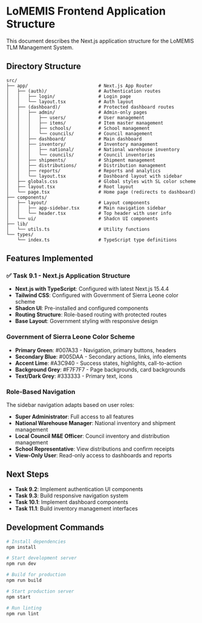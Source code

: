 # LoMEMIS Frontend Application Structure

This document describes the Next.js application structure for the LoMEMIS TLM Management System.

## Directory Structure

```
src/
├── app/                          # Next.js App Router
│   ├── (auth)/                   # Authentication routes
│   │   ├── login/                # Login page
│   │   └── layout.tsx            # Auth layout
│   ├── (dashboard)/              # Protected dashboard routes
│   │   ├── admin/                # Admin-only pages
│   │   │   ├── users/            # User management
│   │   │   ├── items/            # Item master management
│   │   │   ├── schools/          # School management
│   │   │   └── councils/         # Council management
│   │   ├── dashboard/            # Main dashboard
│   │   ├── inventory/            # Inventory management
│   │   │   ├── national/         # National warehouse inventory
│   │   │   └── councils/         # Council inventories
│   │   ├── shipments/            # Shipment management
│   │   ├── distributions/        # Distribution management
│   │   ├── reports/              # Reports and analytics
│   │   └── layout.tsx            # Dashboard layout with sidebar
│   ├── globals.css               # Global styles with SL color scheme
│   ├── layout.tsx                # Root layout
│   └── page.tsx                  # Home page (redirects to dashboard)
├── components/
│   ├── layout/                   # Layout components
│   │   ├── app-sidebar.tsx       # Main navigation sidebar
│   │   └── header.tsx            # Top header with user info
│   └── ui/                       # Shadcn UI components
├── lib/
│   └── utils.ts                  # Utility functions
└── types/
    └── index.ts                  # TypeScript type definitions
```

## Features Implemented

### ✅ Task 9.1 - Next.js Application Structure

- **Next.js with TypeScript**: Configured with latest Next.js 15.4.4
- **Tailwind CSS**: Configured with Government of Sierra Leone color scheme
- **Shadcn UI**: Pre-installed and configured components
- **Routing Structure**: Role-based routing with protected routes
- **Base Layout**: Government styling with responsive design

### Government of Sierra Leone Color Scheme

- **Primary Green**: #007A33 - Navigation, primary buttons, headers
- **Secondary Blue**: #005DAA - Secondary actions, links, info elements
- **Accent Lime**: #A3C940 - Success states, highlights, call-to-action
- **Background Grey**: #F7F7F7 - Page backgrounds, card backgrounds
- **Text/Dark Grey**: #333333 - Primary text, icons

### Role-Based Navigation

The sidebar navigation adapts based on user roles:

- **Super Administrator**: Full access to all features
- **National Warehouse Manager**: National inventory and shipment management
- **Local Council M&E Officer**: Council inventory and distribution management
- **School Representative**: View distributions and confirm receipts
- **View-Only User**: Read-only access to dashboards and reports

## Next Steps

- **Task 9.2**: Implement authentication UI components
- **Task 9.3**: Build responsive navigation system
- **Task 10.1**: Implement dashboard components
- **Task 11.1**: Build inventory management interfaces

## Development Commands

```bash
# Install dependencies
npm install

# Start development server
npm run dev

# Build for production
npm run build

# Start production server
npm start

# Run linting
npm run lint
```
